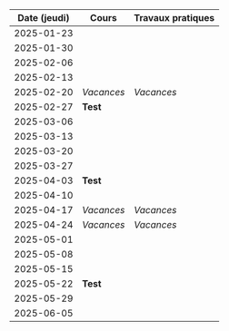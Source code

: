 | Date (jeudi) | Cours      | Travaux pratiques |
| :----------: | ---------- | ----------------- |
|  2025-01-23  |            |                   |
|  2025-01-30  |            |                   |
|  2025-02-06  |            |                   |
|  2025-02-13  |            |                   |
|  2025-02-20  | _Vacances_ | _Vacances_        |
|  2025-02-27  | **Test**   |                   |
|  2025-03-06  |            |                   |
|  2025-03-13  |            |                   |
|  2025-03-20  |            |                   |
|  2025-03-27  |            |                   |
|  2025-04-03  | **Test**   |                   |
|  2025-04-10  |            |                   |
|  2025-04-17  | _Vacances_ | _Vacances_        |
|  2025-04-24  | _Vacances_ | _Vacances_        |
|  2025-05-01  |            |                   |
|  2025-05-08  |            |                   |
|  2025-05-15  |            |                   |
|  2025-05-22  | **Test**   |                   |
|  2025-05-29  |            |                   |
|  2025-06-05  |            |                   |
